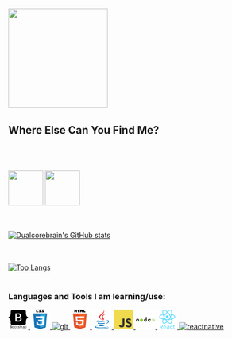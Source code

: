 <br><a href="[https://www.linkedin.com/in/anurag-prasad-206b0438/]"> <img src="https://www.linkedin.com/in/anurag-prasad-206b0438/" height="200" width="200"></a>
<br>
<h2>Where Else Can You Find Me?</h2> 
<br>
<br>
<br> 
<a href="https://www.linkedin.com/in/anurag-prasad-206b0438/"> <img src="https://image.flaticon.com/icons/png/512/174/174857.png" height="70" width="70"></a>
<a href="https://steamcommunity.com/id/dualcorebrain1/"> <img src="https://cdn.freebiesupply.com/images/large/2x/steam-logo-transparent.png" height="70" width="70">
</a>
<br>
<br>
<br>

[![Dualcorebrain's GitHub stats](https://github-readme-stats.vercel.app/api?username=dualcorebrain&hide=contribs&count_private=true&theme=vision-friendly-dark)](https://github.com/anuraghazra/github-readme-stats)
<br>
<br>
<br>

[![Top Langs](https://github-readme-stats.vercel.app/api/top-langs/?username=anuraghazra&layout=compact&theme=vision-friendly-dark)](https://github.com/anuraghazra/github-readme-stats)
<br>
<br>




<h3 align="left">Languages and Tools I am learning/use:</h3>
<p align="left"> <a href="https://getbootstrap.com" target="_blank"> <img src="https://raw.githubusercontent.com/devicons/devicon/master/icons/bootstrap/bootstrap-plain-wordmark.svg" alt="bootstrap" width="40" height="40"/> </a> <a href="https://www.w3schools.com/css/" target="_blank"> <img src="https://raw.githubusercontent.com/devicons/devicon/master/icons/css3/css3-original-wordmark.svg" alt="css3" width="40" height="40"/> </a> <a href="https://git-scm.com/" target="_blank"> <img src="https://www.vectorlogo.zone/logos/git-scm/git-scm-icon.svg" alt="git" width="40" height="40"/> </a> <a href="https://www.w3.org/html/" target="_blank"> <img src="https://raw.githubusercontent.com/devicons/devicon/master/icons/html5/html5-original-wordmark.svg" alt="html5" width="40" height="40"/> </a> <a href="https://www.java.com" target="_blank"> <img src="https://raw.githubusercontent.com/devicons/devicon/master/icons/java/java-original.svg" alt="java" width="40" height="40"/> </a> <a href="https://developer.mozilla.org/en-US/docs/Web/JavaScript" target="_blank"> <img src="https://raw.githubusercontent.com/devicons/devicon/master/icons/javascript/javascript-original.svg" alt="javascript" width="40" height="40"/> </a> <a href="https://nodejs.org" target="_blank"> <img src="https://raw.githubusercontent.com/devicons/devicon/master/icons/nodejs/nodejs-original-wordmark.svg" alt="nodejs" width="40" height="40"/> </a> <a href="https://reactjs.org/" target="_blank"> <img src="https://raw.githubusercontent.com/devicons/devicon/master/icons/react/react-original-wordmark.svg" alt="react" width="40" height="40"/> </a> <a href="https://reactnative.dev/" target="_blank"> <img src="https://reactnative.dev/img/header_logo.svg" alt="reactnative" width="40" height="40"/> </a> </p>

